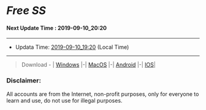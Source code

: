 
# *Free SS*

#### Next Update Time : 2019-09-10_20:20

---
* Updata Time: [2019-09-10_19:20](https://github.com/Geek-007/free-SS/blob/master/2019-09-10_19:20_FreeSS.txt) (Local Time)
---

> Download - | [Windows](https://github.com/shadowsocks/shadowsocks-windows/releases) |-| [MacOS](https://github.com/shadowsocks/shadowsocks-iOS/releases) |-| [Android](https://github.com/shadowsocks/shadowsocks-android/releases) |-| [IOS](https://itunes.apple.com/us/)|

### Disclaimer:
All accounts are from the Internet, non-profit purposes, only for everyone to learn and use, do not use for illegal purposes.
<br>
